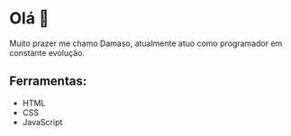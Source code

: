 <h1>Olá 👊</h1>

<p>
  Muito prazer me chamo Damaso, atualmente atuo como programador em constante evolução.
</p>

<h2>Ferramentas: </h2>
<ul>
  <li>HTML</li>
  <li>CSS</li>
  <li>JavaScript</li>
</ul>
